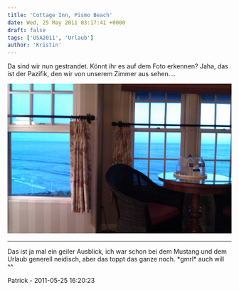 ```yaml
---
title: 'Cottage Inn, Pismo Beach'
date: Wed, 25 May 2011 03:17:41 +0000
draft: false
tags: ['USA2011', 'Urlaub']
author: 'Kristin'
---
```


Da sind wir nun gestrandet. Könnt ihr es auf dem Foto erkennen? Jaha, das ist der Pazifik, den wir von unserem Zimmer aus sehen....

![-780365592](/urlaub11to15-images/11/780365592-scaled1000.jpg?w=300)

---

Das ist ja mal ein geiler Ausblick, ich war schon bei dem Mustang und dem Urlaub generell neidisch, aber das toppt das ganze noch. \*gmrl\* auch will ^^

Patrick - 2011-05-25 16:20:23